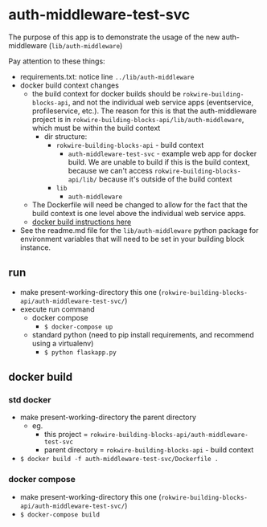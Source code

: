 # auth-middleware-test-svc

The purpose of this app is to demonstrate the usage of the new auth-middleware (`lib/auth-middleware`)

Pay attention to these things:

- requirements.txt: notice line `../lib/auth-middleware`
- docker build context changes
  - the build context for docker builds should be `rokwire-building-blocks-api`, and not the individual web service apps (eventservice, profileservice, etc.).  The reason for this is that the auth-middleware project is in `rokwire-building-blocks-api/lib/auth-middleware`, which must be within the build context
    - dir structure:
      - `rokwire-building-blocks-api` - build context
        - `auth-middleware-test-svc` - example web app for docker build. We are unable to build if this is the build context, because we can't access `rokwire-building-blocks-api/lib/` because it's outside of the build context
      - `lib`
        - `auth-middleware`
  - The Dockerfile will need be changed to allow for the fact that the build context is one level above the individual web service apps.
  - [docker build instructions here](#docker-build)
- See the readme.md file for the `lib/auth-middleware` python package for environment variables that will need to be set in your building block instance.

## run

- make present-working-directory this one (`rokwire-building-blocks-api/auth-middleware-test-svc/`)
- execute run command
  - docker compose
    - `$ docker-compose up`
  - standard python (need to pip install requirements, and recommend using a virtualenv)
    - `$ python flaskapp.py`

## docker build

### std docker

- make present-working-directory the parent directory
  - eg.
    - this project = `rokwire-building-blocks-api/auth-middleware-test-svc`
    - parent directory = `rokwire-building-blocks-api` - build context
- `$ docker build -f auth-middleware-test-svc/Dockerfile .`

### docker compose

- make present-working-directory this one (`rokwire-building-blocks-api/auth-middleware-test-svc/`)
- `$ docker-compose build`
